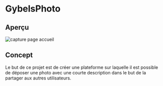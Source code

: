 # GybelsPhoto

## Aperçu 
![capture page accueil]()

## Concept

Le but de ce projet est de créer une plateforme sur laquelle il est possible de déposer une photo avec une courte description dans le but de la partager aux autres utilisateurs.
